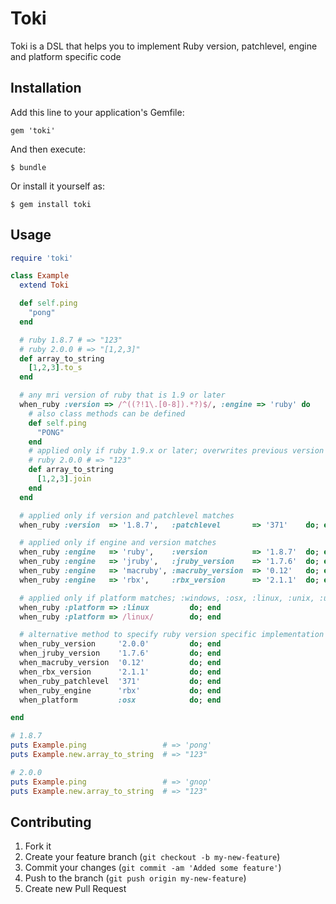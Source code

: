 # Toki

Toki is a DSL that helps you to implement Ruby version, patchlevel, engine and platform specific code

## Installation

Add this line to your application's Gemfile:

    gem 'toki'

And then execute:

    $ bundle

Or install it yourself as:

    $ gem install toki

## Usage

```ruby
require 'toki'

class Example
  extend Toki

  def self.ping
    "pong"
  end

  # ruby 1.8.7 # => "123"
  # ruby 2.0.0 # => "[1,2,3]"
  def array_to_string
    [1,2,3].to_s
  end

  # any mri version of ruby that is 1.9 or later
  when_ruby :version => /^((?!1\.[0-8]).*?)$/, :engine => 'ruby' do
    # also class methods can be defined
    def self.ping
      "PONG"
    end
    # applied only if ruby 1.9.x or later; overwrites previous version of array_to_string method
    # ruby 2.0.0 # => "123"
    def array_to_string
      [1,2,3].join
    end
  end

  # applied only if version and patchlevel matches
  when_ruby :version  => '1.8.7',   :patchlevel       => '371'    do; end

  # applied only if engine and version matches
  when_ruby :engine   => 'ruby',    :version          => '1.8.7'  do; end
  when_ruby :engine   => 'jruby',   :jruby_version    => '1.7.6'  do; end
  when_ruby :engine   => 'macruby', :macruby_version  => '0.12'   do; end
  when_ruby :engine   => 'rbx',     :rbx_version      => '2.1.1'  do; end

  # applied only if platform matches; :windows, :osx, :linux, :unix, :unknown
  when_ruby :platform => :linux         do; end
  when_ruby :platform => /linux/        do; end

  # alternative method to specify ruby version specific implementation
  when_ruby_version     '2.0.0'         do; end
  when_jruby_version    '1.7.6'         do; end
  when_macruby_version  '0.12'          do; end
  when_rbx_version      '2.1.1'         do; end
  when_ruby_patchlevel  '371'           do; end
  when_ruby_engine      'rbx'           do; end
  when_platform         :osx            do; end

end

# 1.8.7
puts Example.ping                 # => 'pong'
puts Example.new.array_to_string  # => "123"

# 2.0.0
puts Example.ping                 # => 'gnop'
puts Example.new.array_to_string  # => "123"
```

## Contributing

1. Fork it
2. Create your feature branch (`git checkout -b my-new-feature`)
3. Commit your changes (`git commit -am 'Added some feature'`)
4. Push to the branch (`git push origin my-new-feature`)
5. Create new Pull Request
